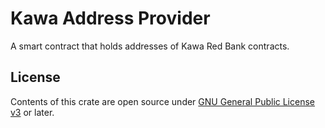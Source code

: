 # Kawa Address Provider

A smart contract that holds addresses of Kawa Red Bank contracts.

## License

Contents of this crate are open source under [GNU General Public License v3](../../LICENSE) or later.

